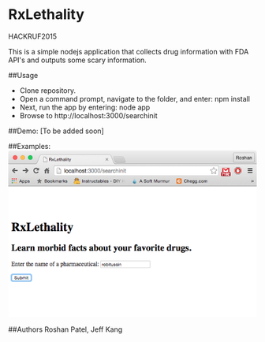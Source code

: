 RxLethality
===
HACKRUF2015

This is a simple nodejs application that collects drug information with FDA API's and outputs some scary information.

##Usage
- Clone repository.
- Open a command prompt, navigate to the folder, and enter: npm install
- Next, run the app by entering: node app
- Browse to http://localhost:3000/searchinit

##Demo:
[To be added soon]


##Examples:
![](https://github.com/rshnn/RxLethality/blob/master/screenshots/motrin_1.png?raw=true "Motrin")




##Authors
Roshan Patel, 
Jeff Kang
